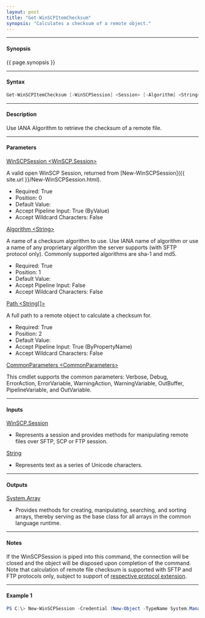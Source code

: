 ```yaml
---
layout: post
title: "Get-WinSCPItemChecksum"
synopsis: "Calculates a checksum of a remote object."
---
```


---

#### **Synopsis**

{{ page.synopsis }}

---

#### **Syntax**

```powershell
Get-WinSCPItemChecksum [-WinSCPSession] <Session> [-Algorithm] <String> [-Path] <String[]> [<CommonParameters>]
```

---

#### **Description**

Use IANA Algorithm to retrieve the checksum of a remote file.

---

#### **Parameters**

[WinSCPSession \<WinSCP.Session\>](http://winscp.net/eng/docs/library_session)

A valid open WinSCP Session, returned from [New-WinSCPSession]({{ site.url }}/New-WinSCPSession.html).

* Required: True
* Position: 0
* Default Value:
* Accept Pipeline Input: True (ByValue)
* Accept Wildcard Characters: False

[Algorithm \<String\>](http://winscp.net/eng/docs/library_session_calculatefilechecksum)

A name of a checksum algorithm to use. Use IANA name of algorithm or use a name of any proprietary algorithm the server supports (with SFTP protocol only). Commonly supported algorithms are sha-1 and md5.

* Required: True
* Position: 1
* Default Value:
* Accept Pipeline Input: False
* Accept Wildcard Characters: False

[Path \<String\[\]\>](http://winscp.net/eng/docs/library_session_getfileinfo)

A full path to a remote object to calculate a checksum for.

* Required: True
* Position: 2
* Default Value:
* Accept Pipeline Input: True (ByPropertyName)
* Accept Wildcard Characters: False

[CommonParameters \<CommonParameters\>](http://go.microsoft.com/fwlink/?LinkID=113216)

This cmdlet supports the common parameters: Verbose, Debug, ErrorAction, ErrorVariable, WarningAction, WarningVariable, OutBuffer, PipelineVariable, and OutVariable.

---

#### **Inputs**

[WinSCP.Session](http://winscp.net/eng/docs/library_session)

* Represents a session and provides methods for manipulating remote files over SFTP, SCP or FTP session.

[String](https://msdn.microsoft.com/en-us/library/system.string(v=vs.110).aspx)

* Represents text as a series of Unicode characters.

---

#### **Outputs**

[System.Array](https://msdn.microsoft.com/en-us/library/system.array(v=vs.110).aspx)

* Provides methods for creating, manipulating, searching, and sorting arrays, thereby serving as the base class for all arrays in the common language runtime.

---

#### **Notes**

If the WinSCPSession is piped into this command, the connection will be closed and the object will be disposed upon completion of the command.
Note that calculation of remote file checksum is supported with SFTP and FTP protocols only, subject to support of [respective protocol extension](http://winscp.net/eng/docs/protocols). 

---

#### **Example 1**

```powershell
PS C:\> New-WinSCPSession -Credential (New-Object -TypeName System.Management.Automation.PSCredential -ArgumentList $env:USERNAME, (New-Object -TypeName System.Security.SecureString)) -Hostname 'myftphost.org' -Protocol Ftp | Get-WinSCPItemChecksum -Algorithm 'sha-1' -Path '/rDir/file.txt'
```